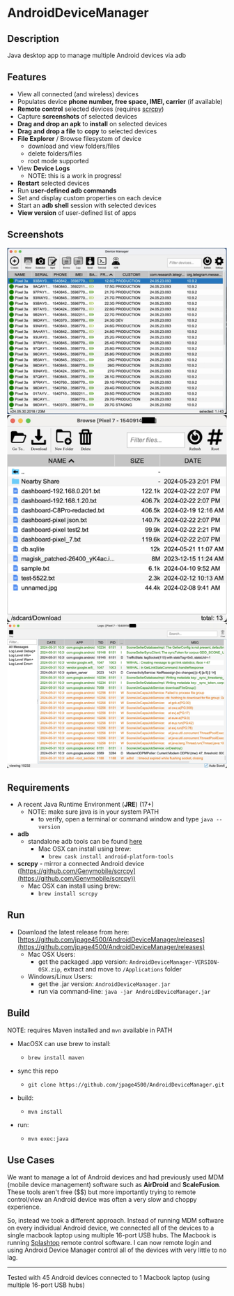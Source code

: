 # AndroidDeviceManager

## Description ##
Java desktop app to manage multiple Android devices via adb

## Features ##
- View all connected (and wireless) devices
- Populates device **phone number, free space, IMEI, carrier** (if available)
- **Remote control** selected devices (requires [scrcpy](https://github.com/Genymobile/scrcpy))
- Capture **screenshots** of selected devices
- **Drag and drop an apk** to **install** on selected devices
- **Drag and drop a file** to **copy** to selected devices
- **File Explorer** / Browse filesystem of device
  - download and view folders/files
  - delete folders/files
  - root mode supported
- View **Device Logs**
  - NOTE: this is a work in progress!
- **Restart** selected devices
- Run **user-defined adb commands**
- Set and display custom properties on each device
- Start an **adb shell** session with selected devices
- **View version** of user-defined list of apps

## Screenshots ##
![](resources/screenshot-main.jpg)
![](resources/screenshot-browse.jpg)
![](resources/screenshot-logs.jpg)

## Requirements

- A recent Java Runtime Environment (**JRE**) (17+)
  - NOTE: make sure java is in your system PATH
    - to verify, open a terminal or command window and type `java --version`
- **adb**
  - standalone adb tools can be found [here](https://developer.android.com/tools/releases/platform-tools)
    - Mac OSX can install using brew:
      - `brew cask install android-platform-tools`
- **scrcpy** - mirror a connected Android device ([https://github.com/Genymobile/scrcpy](https://github.com/Genymobile/scrcpy))
  - Mac OSX can install using brew:
    - `brew install scrcpy`

## Run

- Download the latest release from here: [https://github.com/jpage4500/AndroidDeviceManager/releases](https://github.com/jpage4500/AndroidDeviceManager/releases)
  - Mac OSX Users:
    - get the packaged .app version: `AndroidDeviceManager-VERSION-OSX.zip`, extract and move to `/Applications` folder
  - Windows/Linux Users:
    - get the .jar version: `AndroidDeviceManager.jar`
    - run via command-line: `java -jar AndroidDeviceManager.jar`

## Build

NOTE: requires Maven installed and `mvn` available in PATH
  - MacOSX can use brew to install:
    - `brew install maven`
 

- sync this repo
  - `git clone https://github.com/jpage4500/AndroidDeviceManager.git`
- build:
  - `mvn install`
- run:
  - `mvn exec:java`

## Use Cases ##

We want to manage a lot of Android devices and had previously used MDM (mobile device management) software such as **AirDroid** and **ScaleFusion**. These tools aren't free ($$) but more importantly trying to remote control/view an Android device was often a very slow and choppy experience.

So, instead we took a different approach. Instead of running MDM software on every individual Android device, we connected all of the devices to a single macbook laptop using multiple 16-port USB hubs. The Macbook is running [Splashtop](https://www.splashtop.com/) remote control software. I can now remote login and using Android Device Manager control all of the devices with very little to no lag.

---

Tested with 45 Android devices connected to 1 Macbook laptop (using multiple 16-port USB hubs)
